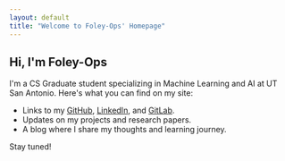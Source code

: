 ```yaml
---
layout: default
title: "Welcome to Foley-Ops' Homepage"
---
```


## Hi, I'm Foley-Ops

I'm a CS Graduate student specializing in Machine Learning and AI at UT San Antonio. Here's what you can find on my site:

- Links to my [GitHub](https://github.com/Foley-ops), [LinkedIn](https://www.linkedin.com/in/nicholasmfoley), and [GitLab](https://gitlab.com/your-username).
- Updates on my projects and research papers.
- A blog where I share my thoughts and learning journey.

Stay tuned!
